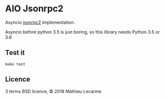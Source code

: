 AIO Jsonrpc2
============

Asyncio [jsonrpc2](http://www.jsonrpc.org/specification) implementation.

Asyncio before python 3.5 is just boring, so this library needs Python 3.5 or 3.6

Test it
-------

    make test

Licence
-------

3 terms BSD licence, © 2018 Mathieu Lecarme
